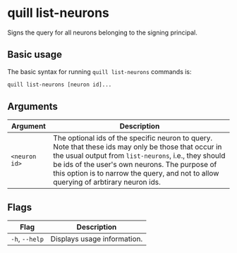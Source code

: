# quill list-neurons

Signs the query for all neurons belonging to the signing principal.

## Basic usage

The basic syntax for running `quill list-neurons` commands is:

``` bash
quill list-neurons [neuron id]...
```

## Arguments

| Argument | Description |
|----------|-------------|
| `<neuron id>` | The optional ids of the specific neuron to query. Note that these ids may only be those that occur in the usual output from `list-neurons`, i.e., they should be ids of the user's own neurons. The purpose of this option is to narrow the query, and not to allow querying of arbtirary neuron ids. |

## Flags

| Flag                 | Description                                     |
|----------------------|-------------------------------------------------|
| `-h`, `--help`       | Displays usage information.                     |
